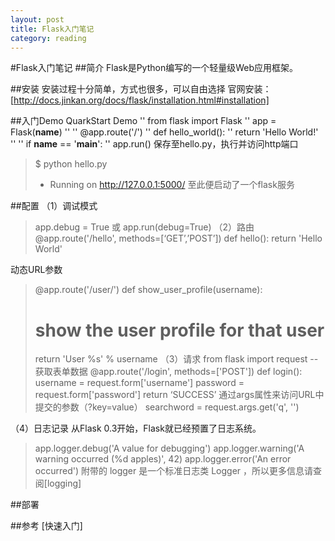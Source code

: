 ```yaml
---
layout: post
title: Flask入门笔记
category: reading
---
```

#Flask入门笔记
##简介
Flask是Python编写的一个轻量级Web应用框架。

##安装
安装过程十分简单，方式也很多，可以自由选择
官网安装：[http://docs.jinkan.org/docs/flask/installation.html#installation]

##入门Demo
QuarkStart Demo
'' from flask import Flask
'' app = Flask(__name__)
''
'' @app.route('/')
'' def hello_world():
	'' return 'Hello World!'
''
'' if __name__ == '__main__':
	'' app.run()
保存至hello.py，执行并访问http端口
> $ python hello.py
>  * Running on http://127.0.0.1:5000/
至此便启动了一个flask服务

##配置
（1）调试模式
> app.debug = True 或 app.run(debug=True)
（2）路由
> @app.route('/hello', methods=[‘GET’,’POST’\])
> def hello():
> 	return 'Hello World'

动态URL参数
> @app.route('/user/<username>')
> def show_user_profile(username):
> 	# show the user profile for that user
> 	return 'User %s' % username
（3）请求
> from flask import request
> -- 获取表单数据
> @app.route('/login', methods=['POST'])
> def login():
> 	username = request.form['username']
> 	password = request.form['password']
> 	return ‘SUCCESS’
通过args属性来访问URL中提交的参数（?key=value）
> searchword = request.args.get('q', '')

（4）日志记录
从Flask 0.3开始，Flask就已经预置了日志系统。
> app.logger.debug('A value for debugging')
> app.logger.warning('A warning occurred (%d apples)', 42)
> app.logger.error('An error occurred')
附带的 logger 是一个标准日志类 Logger ，所以更多信息请查阅[logging]

##部署

##参考
[快速入门]


